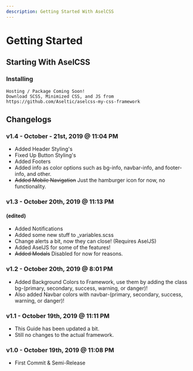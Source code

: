 ```yaml
---
description: Getting Started With AselCSS
---
```


# Getting Started

## Starting With AselCSS

### Installing

```text
Hosting / Package Coming Soon!
Download SCSS, Minimized CSS, and JS from https://github.com/Aseltic/aselcss-my-css-framework
```

## Changelogs

### v1.4 - October - 21st, 2019 @ 11:04 PM

* Added Header Styling's
* Fixed Up Button Styling's
* Added Footers
* Added info as color options such as bg-info, navbar-info, and footer-info, and other.
* ~~Added Mobile Navigation~~ Just the  hamburger icon for now, no functionality.

### v1.3 - October 20th, 2019 @ 11:13 PM

#### **\(edited\)**

* Added Notifications
* Added some new stuff to \_variables.scss
* Change alerts a bit, now they can close! \(Requires AselJS\)
* Added AselJS for some of the features!
* ~~Added Modals~~ Disabled for now for reasons.

### v1.2 - October 20th, 2019 @ 8:01 PM

* Added Background Colors to Framework, use them by adding the class bg-\(primary, secondary, success, warning, or danger\)!
* Also added Navbar colors with navbar-\(primary, secondary, success, warning, or danger\)!

### v1.1 - October 19th, 2019 @ 11:11 PM

* This Guide has been updated a bit.
* Still no changes to the actual framework.

### **v1.0** - October 19th, 2019 @ 11:08 PM

* First Commit & Semi-Release

